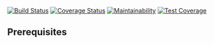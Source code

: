 [![Build Status](https://travis-ci.org/vincentmuriuki/book-shelf.svg?branch=master)](https://travis-ci.org/vincentmuriuki/book-shelf)
[![Coverage Status](https://coveralls.io/repos/github/vincentmuriuki/book-shelf/badge.svg?branch=master)](https://coveralls.io/github/vincentmuriuki/book-shelf?branch=master)
[![Maintainability](https://api.codeclimate.com/v1/badges/6f7cb5484728a9d2d5e9/maintainability)](https://codeclimate.com/github/vincentmuriuki/book-shelf/maintainability)
[![Test Coverage](https://api.codeclimate.com/v1/badges/6f7cb5484728a9d2d5e9/test_coverage)](https://codeclimate.com/github/vincentmuriuki/book-shelf/test_coverage)

## Prerequisites